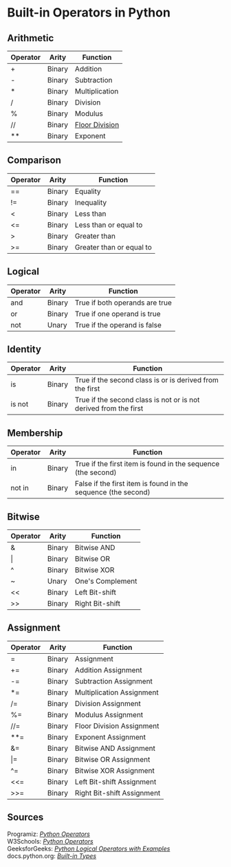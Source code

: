 # Built-in Operators in Python

## Arithmetic
| Operator | Arity | Function |
| -------- | ----- | -------- |
| + | Binary | Addition |
| - | Binary | Subtraction |
| * | Binary | Multiplication |
| / | Binary | Division |
| % | Binary | Modulus |
| // | Binary | [Floor Division](https://python-reference.readthedocs.io/en/latest/docs/operators/floor_division.html) |
| ** | Binary | Exponent |

## Comparison
| Operator | Arity | Function |
| -------- | ----- | -------- |
| == | Binary | Equality |
| != | Binary | Inequality |
| < | Binary | Less than |
| <= | Binary | Less than or equal to |
| > | Binary | Greater than |
| >= | Binary | Greater than or equal to |

## Logical
| Operator | Arity | Function |
| -------- | ----- | -------- |
| and | Binary | True if both operands are true |
| or | Binary | True if one operand is true |
| not | Unary | True if the operand is false |

## Identity
| Operator | Arity | Function |
| -------- | ----- | -------- |
| is | Binary | True if the second class is or is derived from the first |
| is not | Binary | True if the second class is not or is not derived from the first |

## Membership
| Operator | Arity | Function |
| -------- | ----- | -------- |
| in | Binary | True if the first item is found in the sequence (the second) |
| not in | Binary | False if the first item is found in the sequence (the second) |

## Bitwise
| Operator | Arity | Function |
| -------- | ----- | -------- |
| & | Binary | Bitwise AND |
| \| | Binary | Bitwise OR |
| ^ | Binary | Bitwise XOR |
| ~ | Unary | One's Complement |
| << | Binary | Left Bit-shift |
| >> | Binary | Right Bit-shift |

## Assignment
| Operator | Arity | Function |
| -------- | ----- | -------- |
| = | Binary | Assignment |
| += | Binary | Addition Assignment |
| -= | Binary | Subtraction Assignment |
| \*= | Binary | Multiplication Assignment |
| /= | Binary | Division Assignment |
| %= | Binary | Modulus Assignment |
| //= | Binary | Floor Division Assignment |
| \*\*= | Binary | Exponent Assignment |
| &= | Binary | Bitwise AND Assignment |
| \|= | Binary | Bitwise OR Assignment |
| ^= | Binary | Bitwise XOR Assignment |
| <<= | Binary | Left Bit-shift Assignment |
| >>= | Binary | Right Bit-shift Assignment |

## Sources
Programiz: [_Python Operators_](https://www.programiz.com/python-programming/operators) <br />
W3Schools: [_Python Operators_](https://www.w3schools.com/python/python_operators.asp) <br />
GeeksforGeeks: [_Python Logical Operators with Examples_](https://www.geeksforgeeks.org/python-logical-operators-with-examples-improvement-needed/) <br />
docs.python.org: [_Built-in Types_](https://docs.python.org/3/library/stdtypes.html) <br />
